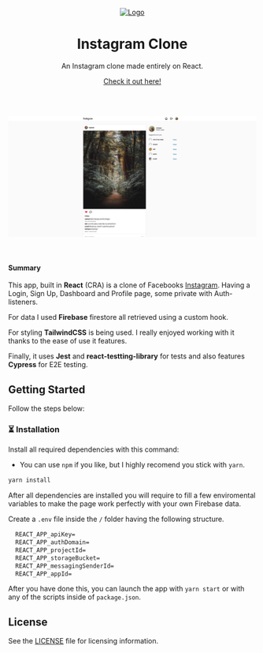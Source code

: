 <p align="center">
  <a href="https://photos.nstlopez.com">
    <img src="https://assets.stickpng.com/images/580b57fcd9996e24bc43c521.png"  alt="Logo" width="120px" height="120px"/>
  </a>
</p>
<h1 align="center">Instagram Clone</h1>
<p align="center">An Instagram clone made entirely on React.</p>
<p align="center"><a href="https://photos.nstlopez.com">Check it out here!</a></p>
<br />
<br>
<p align="center">
  <a href="https://photos.nstlopez.com">
    <img src="./screenshot.png" alt="Screenshot of the main page." />
  </a>
</p>
<br>
 
#### Summary

This app, built in **React** (CRA) is a clone of Facebooks [Instagram](https://www.instagram.com). Having a Login, Sign Up, Dashboard and Profile page, some private with Auth-listeners.

For data I used **Firebase** firestore all retrieved using a custom hook.

For styling **TailwindCSS** is being used. I really enjoyed working with it thanks to the ease of use it features.

Finally, it uses **Jest** and **react-testting-library** for tests and also features **Cypress** for E2E testing.

## Getting Started

Follow the steps below:

### ⏳ Installation

Install all required dependencies with this command:

- You can use `npm` if you like, but I highly recomend you stick with `yarn`.

```bash
yarn install
```

After all dependencies are installed you will require to fill a few enviromental variables to make the page work perfectly with your own Firebase data.

Create a `.env` file inside the `/` folder having the following structure.

```env
  REACT_APP_apiKey=
  REACT_APP_authDomain=
  REACT_APP_projectId=
  REACT_APP_storageBucket=
  REACT_APP_messagingSenderId=
  REACT_APP_appId=
```

After you have done this, you can launch the app with `yarn start` or with any of the scripts inside of `package.json`.

## License

See the [LICENSE](./LICENSE) file for licensing information.
